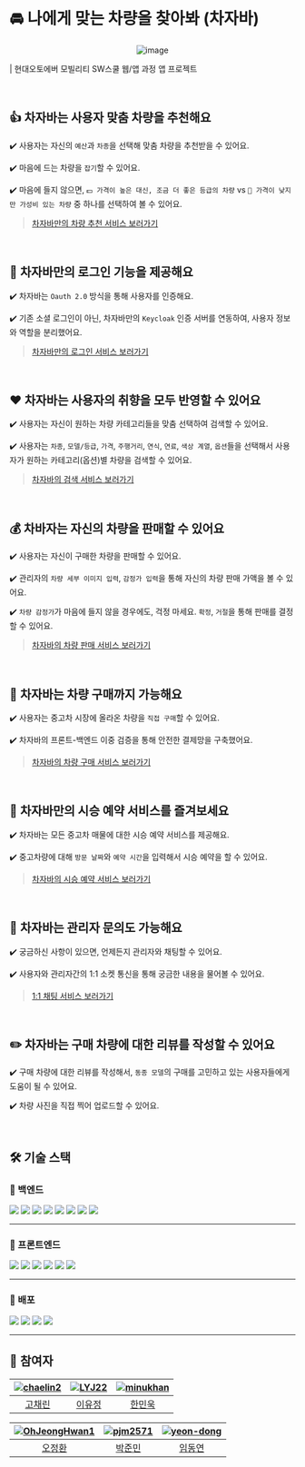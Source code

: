 # 🚘 나에게 맞는 차량을 찾아봐 (차자바)

<div align="center">
    <img src="https://github.com/user-attachments/assets/86431c25-319a-423b-9224-bf2e5d9efd89" alt="image" />
</div>


| 현대오토에버 모빌리티 SW스쿨 웹/앱 과정 앱 프로젝트

<br/>

## 👍 차자바는 사용자 맞춤 차량을 추천해요

✔️ 사용자는 자신의 `예산`과 `차종`을 선택해 맞춤 차량을 추천받을 수 있어요.

✔️ 마음에 드는 차량을 `잡기`할 수 있어요.

✔️ 마음에 들지 않으면, `💵 가격이 높은 대신, 조금 더 좋은 등급의 차량` vs `🤑 가격이 낮지만 가성비 있는 차량` 중 하나를 선택하여 볼 수 있어요.

> [차자바만의 차량 추천 서비스 보러가기](https://jelly-literature-7f3.notion.site/ae33f5a5402c4cbc8312cf7ac7bbbcc7?pvs=4)

<br/>

## 🔐 차자바만의 로그인 기능을 제공해요

✔️ 차자바는 `Oauth 2.0` 방식을 통해 사용자를 인증해요.

✔️ 기존 소셜 로그인이 아닌, 차자바만의 `Keycloak` 인증 서버를 연동하여, 사용자 정보와 역할을 분리했어요.

> [차자바만의 로그인 서비스 보러가기](https://jelly-literature-7f3.notion.site/03d9c4e2906143e5ade89c0cebfdcc2f?pvs=4)

<br/>

## ❤️ 차자바는 사용자의 취향을 모두 반영할 수 있어요

✔️ 사용자는 자신이 원하는 차량 카테고리들을 맞춤 선택하여 검색할 수 있어요.

✔️ 사용자는 `차종`, `모델/등급`, `가격`, `주행거리`, `연식`, `연료`, `색상 계열`, `옵션`들을 선택해서 사용자가 원하는 카테고리(옵션)별 차량을 검색할 수 있어요.

> [차자바의 검색 서비스 보러가기](https://jelly-literature-7f3.notion.site/496039db18e3450a9335838ee3a06a93?pvs=4)

<br/>

## 💰 차바자는 자신의 차량을 판매할 수 있어요

✔️ 사용자는 자신이 구매한 차량을 판매할 수 있어요.

✔️ 관리자의 `차량 세부 이미지 입력`, `감정가 입력`을 통해 자신의 차량 판매 가액을 볼 수 있어요.

✔️ `차량 감정가`가 마음에 들지 않을 경우에도, 걱정 마세요. `확정`, `거절`을 통해 판매를 결정할 수 있어요.

> [차자바의 차량 판매 서비스 보러가기](https://jelly-literature-7f3.notion.site/58778a3b7df44f2abc5de7aaaf21c102?pvs=4)

<br/>

## 🚙 차자바는 차량 구매까지 가능해요

✔️ 사용자는 중고차 시장에 올라온 차량을 `직접 구매`할 수 있어요.

✔️ 차자바의 프론트-백엔드 이중 검증을 통해 안전한 결제망을 구축했어요.

> [차자바의 차량 구매 서비스 보러가기](https://jelly-literature-7f3.notion.site/your-purchase-service-link)

<br/>

## 📆 차자바만의 시승 예약 서비스를 즐겨보세요

✔️ 차자바는 모든 중고차 매물에 대한 시승 예약 서비스를 제공해요.

✔️ 중고차량에 대해 `방문 날짜`와 `예약 시간`을 입력해서 시승 예약을 할 수 있어요.

> [차자바의 시승 예약 서비스 보러가기](https://jelly-literature-7f3.notion.site/your-test-drive-service-link)

<br/>

## 💬 차자바는 관리자 문의도 가능해요

✔️ 궁금하신 사항이 있으면, 언제든지 관리자와 채팅할 수 있어요.

✔️ 사용자와 관리자간의 1:1 소켓 통신을 통해 궁금한 내용을 물어볼 수 있어요.

> [1:1 채팅 서비스 보러가기](https://jelly-literature-7f3.notion.site/your-chat-service-link)

<br/>

## ✏️ 차자바는 구매 차량에 대한 리뷰를 작성할 수 있어요

✔️ 구매 차량에 대한 리뷰를 작성해서, `동종 모델`의 구매를 고민하고 있는 사용자들에게 도움이 될 수 있어요.

✔️ 차량 사진을 직접 찍어 업로드할 수 있어요.

<br/>

## 🛠️ 기술 스택

### 🔧 백엔드

<img src="https://img.shields.io/badge/IntelliJ%20IDEA-000000?style=for-the-badge&logo=intellijidea&logoColor=white">
<img src="https://img.shields.io/badge/Spring%20Boot-6DB33F?style=for-the-badge&logo=springboot&logoColor=white">
<img src="https://img.shields.io/badge/Thymeleaf-005F0F?style=for-the-badge&logo=thymeleaf&logoColor=white">
<img src="https://img.shields.io/badge/Spring%20Data%20JPA-6DB33F?style=for-the-badge&logo=hibernate&logoColor=white">
<img src="https://img.shields.io/badge/STOMP-009688?style=for-the-badge&logo=websocket&logoColor=white">
<img src="https://img.shields.io/badge/RabbitMQ-FF6600?style=for-the-badge&logo=rabbitmq&logoColor=white">
<img src="https://img.shields.io/badge/OAuth2%20(Keycloak)-35495E?style=for-the-badge&logo=keycloak&logoColor=white">
<img src="https://img.shields.io/badge/Firebase%20Admin%20SDK-FFCA28?style=for-the-badge&logo=firebase&logoColor=black">

---

### 🎨 프론트엔드

<img src="https://img.shields.io/badge/TypeScript-3178C6?style=for-the-badge&logo=typescript&logoColor=white">
<img src="https://img.shields.io/badge/VS%20Code-007ACC?style=for-the-badge&logo=visualstudiocode&logoColor=white">
<img src="https://img.shields.io/badge/Vite-646CFF?style=for-the-badge&logo=vite&logoColor=white">
<img src="https://img.shields.io/badge/TanStack%20Query-FF4154?style=for-the-badge&logo=tanstack&logoColor=white">
<img src="https://img.shields.io/badge/Android%20Studio-3DDC84?style=for-the-badge&logo=androidstudio&logoColor=white">
<img src="https://img.shields.io/badge/Firebase-FFCA28?style=for-the-badge&logo=firebase&logoColor=black">

---

### 🚀 배포

<img src="https://img.shields.io/badge/AWS%20EC2-FF9900?style=for-the-badge&logo=amazonec2&logoColor=white">
<img src="https://img.shields.io/badge/AWS%20S3-569A31?style=for-the-badge&logo=amazons3&logoColor=white">
<img src="https://img.shields.io/badge/Docker-2496ED?style=for-the-badge&logo=docker&logoColor=white">
<img src="https://img.shields.io/badge/Nginx-009639?style=for-the-badge&logo=nginx&logoColor=white">

---


## 👥 참여자

| [![chaelin2](https://github.com/chaelin2.png)](https://github.com/chaelin2) | [![LYJ22](https://github.com/LYJ22.png)](https://github.com/LYJ22) | [![minukhan](https://github.com/minukhan.png)](https://github.com/minukhan) |
|:---:|:---:|:---:|
| [고채린](https://github.com/chaelin2) | [이유정](https://github.com/LYJ22) | [한민욱](https://github.com/minukhan) |

| [![OhJeongHwan1](https://github.com/OhJeongHwan1.png)](https://github.com/OhJeongHwan1) | [![pjm2571](https://github.com/pjm2571.png)](https://github.com/pjm2571) | [![yeon-dong](https://github.com/yeon-dong.png)](https://github.com/yeon-dong) |
|:---:|:---:|:---:|
| [오정환](https://github.com/OhJeongHwan1) | [박준민](https://github.com/pjm2571) | [임동연](https://github.com/yeon-dong) |
